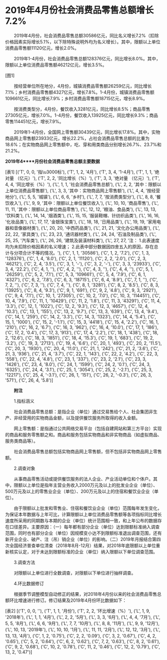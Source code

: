 # 2019年4月份社会消费品零售总额增长7.2%

　　2019年4月份，社会消费品零售总额30586亿元，同比名义增长7.2%（扣除价格因素实际增长5.1%，以下除特殊说明外均为名义增长）。其中，限额以上单位消费品零售额11120亿元，增长2.0%。

　　2019年1-4月份，社会消费品零售总额128376亿元，同比增长8.0%。其中，限额以上单位消费品零售额46212亿元，增长3.5%。

[图1]

　　按经营单位所在地分，4月份，城镇消费品零售额26259亿元，同比增长7.1%；乡村消费品零售额4327亿元，增长7.8%。1-4月份，城镇消费品零售额109661亿元，同比增长7.9%；乡村消费品零售额18715亿元，增长8.9%。

　　按消费类型分，4月份，餐饮收入3281亿元，同比增长8.5%；商品零售27305亿元，增长7.0%。1-4月份，餐饮收入13925亿元，同比增长9.3%；商品零售114451亿元，增长7.9%。

　　2019年1-4月份，全国网上零售额30439亿元，同比增长17.8%。其中，实物商品网上零售额23933亿元，增长22.2%，占社会消费品零售总额的比重为18.6%；在实物商品网上零售额中，吃、穿和用类商品分别增长26.7%、23.7%和21.2%。

**2019****年****4****月份社会消费品零售总额主要数据**

[表1]
[('T', 0, 0, '指\u3000标'), ('T', 1, 2, '4月'), ('T', 3, 4, '1-4月'), ('T', 1, 1, '绝对量 （亿元）'), ('T', 2, 2, '同比增长（%）'), ('T', 3, 3, '绝对量 （亿元）'), ('T', 4, 4, '同比增长（%）'), ('L', 1, 1, '社会消费品零售总额'), ('L', 2, 2, '其中：限额以上单位消费品零售额'), ('L', 3, 3, '其中：实物商品网上零售额'), ('L', 4, 4, '按经营地分'), ('L', 5, 5, '城镇'), ('L', 6, 6, '乡村'), ('L', 7, 7, '按消费类型分'), ('L', 8, 8, '餐饮收入'), ('L', 9, 9, '其中：限额以上单位餐饮收入'), ('L', 10, 10, '商品零售'), ('L', 11, 11, '其中：限额以上单位商品零售'), ('L', 12, 12, '粮油、食品类'), ('L', 13, 13, '饮料类'), ('L', 14, 14, '烟酒类'), ('L', 15, 15, '服装鞋帽、针纺织品类'), ('L', 16, 16, '化妆品类'), ('L', 17, 17, '金银珠宝类'), ('L', 18, 18, '日用品类'), ('L', 19, 19, '家用电器和音像器材类'), ('L', 20, 20, '中西药品类'), ('L', 21, 21, '文化办公用品类'), ('L', 22, 22, '家具类'), ('L', 23, 23, '通讯器材类'), ('L', 24, 24, '石油及制品类'), ('L', 25, 25, '汽车类'), ('L', 26, 26, '建筑及装潢材料类'), ('L', 27, 27, '注： 1.此表速度均为未扣除价格因素的名义增速； 2.此表中部分数据因四舍五入的原因，存在总计与分项合计不等的情况。'), ('C', 1, 1, '30586'), ('C', 1, 2, '7.2'), ('C', 1, 3, '128376'), ('C', 1, 4, '8.0'), ('C', 2, 1, '11120'), ('C', 2, 2, '2.0'), ('C', 2, 3, '46212'), ('C', 2, 4, '3.5'), ('C', 3, 1, '-'), ('C', 3, 2, '-'), ('C', 3, 3, '23933'), ('C', 3, 4, '22.2'), ('C', 4, 1, ''), ('C', 4, 2, ''), ('C', 4, 3, ''), ('C', 4, 4, ''), ('C', 5, 1, '26259'), ('C', 5, 2, '7.1'), ('C', 5, 3, '109661'), ('C', 5, 4, '7.9'), ('C', 6, 1, '4327'), ('C', 6, 2, '7.8'), ('C', 6, 3, '18715'), ('C', 6, 4, '8.9'), ('C', 7, 1, ''), ('C', 7, 2, ''), ('C', 7, 3, ''), ('C', 7, 4, ''), ('C', 8, 1, '3281'), ('C', 8, 2, '8.5'), ('C', 8, 3, '13925'), ('C', 8, 4, '9.3'), ('C', 9, 1, '691'), ('C', 9, 2, '4.8'), ('C', 9, 3, '2921'), ('C', 9, 4, '7.1'), ('C', 10, 1, '27305'), ('C', 10, 2, '7.0'), ('C', 10, 3, '114451'), ('C', 10, 4, '7.9'), ('C', 11, 1, '10429'), ('C', 11, 2, '1.8'), ('C', 11, 3, '43291'), ('C', 11, 4, '3.3'), ('C', 12, 1, '1022'), ('C', 12, 2, '9.3'), ('C', 12, 3, '4657'), ('C', 12, 4, '10.3'), ('C', 13, 1, '155'), ('C', 13, 2, '9.7'), ('C', 13, 3, '639'), ('C', 13, 4, '9.4'), ('C', 14, 1, '259'), ('C', 14, 2, '3.3'), ('C', 14, 3, '1323'), ('C', 14, 4, '5.4'), ('C', 15, 1, '1000'), ('C', 15, 2, '-1.1'), ('C', 15, 3, '4418'), ('C', 15, 4, '2.2'), ('C', 16, 1, '210'), ('C', 16, 2, '6.7'), ('C', 16, 3, '962'), ('C', 16, 4, '10.0'), ('C', 17, 1, '186'), ('C', 17, 2, '0.4'), ('C', 17, 3, '913'), ('C', 17, 4, '2.2'), ('C', 18, 1, '438'), ('C', 18, 2, '12.6'), ('C', 18, 3, '1851'), ('C', 18, 4, '15.3'), ('C', 19, 1, '683'), ('C', 19, 2, '3.2'), ('C', 19, 3, '2713'), ('C', 19, 4, '6.6'), ('C', 20, 1, '493'), ('C', 20, 2, '11.5'), ('C', 20, 3, '1930'), ('C', 20, 4, '11.0'), ('C', 21, 1, '242'), ('C', 21, 2, '3.6'), ('C', 21, 3, '936'), ('C', 21, 4, '3.7'), ('C', 22, 1, '143'), ('C', 22, 2, '4.2'), ('C', 22, 3, '558'), ('C', 22, 4, '4.8'), ('C', 23, 1, '337'), ('C', 23, 2, '2.1'), ('C', 23, 3, '1426'), ('C', 23, 4, '8.0'), ('C', 24, 1, '1599'), ('C', 24, 2, '0.1'), ('C', 24, 3, '6325'), ('C', 24, 4, '3.1'), ('C', 25, 1, '3054'), ('C', 25, 2, '-2.1'), ('C', 25, 3, '12217'), ('C', 25, 4, '-3.1'), ('C', 26, 1, '151'), ('C', 26, 2, '-0.3'), ('C', 26, 3, '571'), ('C', 26, 4, '5.8')]

　　**附注**

　　1.指标涵义

　　社会消费品零售总额：是指企业（单位）通过交易售给个人、社会集团非生产、非经营用的实物商品金额，以及提供餐饮服务所取得的收入金额。

　　网上零售额：是指通过公共网络交易平台（包括自建网站和第三方平台）实现的商品和服务零售额之和。商品和服务包括实物商品和非实物商品（如虚拟商品、服务类商品等）。

　　社会消费品零售总额包括实物商品网上零售额，但不包括非实物商品网上零售额。

　　2.调查对象

　　从事商品零售活动或提供餐饮服务的法人企业、产业活动单位和个体户。其中，限额以上单位是指年主营业务收入2000万元及以上的批发业企业（单位）、500万元及以上的零售业企业（单位）、200万元及以上的住宿和餐饮业企业（单位）。

　　由于限额以上批发和零售业、住宿和餐饮业企业（单位）范围每年发生变化，为保证本年数据与上年可比，计算限额以上单位消费品零售额等各项指标同比增长速度所采用的同期数与本期的企业（单位）统计范围相一致，和上年公布的数据存在口径差异。主要原因：（一）每年都有部分企业（单位）达到限额标准纳入调查范围，同时也有部分企业（单位）因规模变小达不到限额标准退出调查范围，还有新开业企业、破产、注（吊）销企业（单位）的影响。（二）2019年月报结合第四次全国经济普查单位清查（2018年8月\-12月）结果，对2018年底限额以上单位重新核实认定，对于未达到限额标准的企业（单位）纳入限额以下单位调查范围。

　　3.调查方法

　　对限额以上单位进行全数调查，对限额以下单位进行抽样调查。

　　4.环比数据修订

　　根据季节调整模型自动修正的结果，对2018年4月份以来的社会消费品零售总额环比增速进行修订。修订结果及2019年4月份环比数据如下：

[表2]
[('T', 0, 0, ''), ('T', 1, 1, '月份'), ('T', 2, 2, '环比增速（%）'), ('L', 1, 9, '2018年'), ('L', 1, 1, '4月'), ('L', 2, 2, '5月'), ('L', 3, 3, '6月'), ('L', 4, 4, '7月'), ('L', 5, 5, '8月'), ('L', 6, 6, '9月'), ('L', 7, 7, '10月'), ('L', 8, 8, '11月'), ('L', 9, 9, '12月'), ('L', 10, 13, '2019年'), ('L', 10, 10, '1月'), ('L', 11, 11, '2月'), ('L', 12, 12, '3月'), ('L', 13, 13, '4月'), ('C', 1, 2, '0.75'), ('C', 2, 2, '0.09'), ('C', 3, 2, '0.67'), ('C', 4, 2, '0.65'), ('C', 5, 2, '0.64'), ('C', 6, 2, '0.62'), ('C', 7, 2, '0.63'), ('C', 8, 2, '0.61'), ('C', 9, 2, '0.68'), ('C', 10, 2, '0.78'), ('C', 11, 2, '0.46'), ('C', 12, 2, '0.79'), ('C', 13, 2, '0.47')]